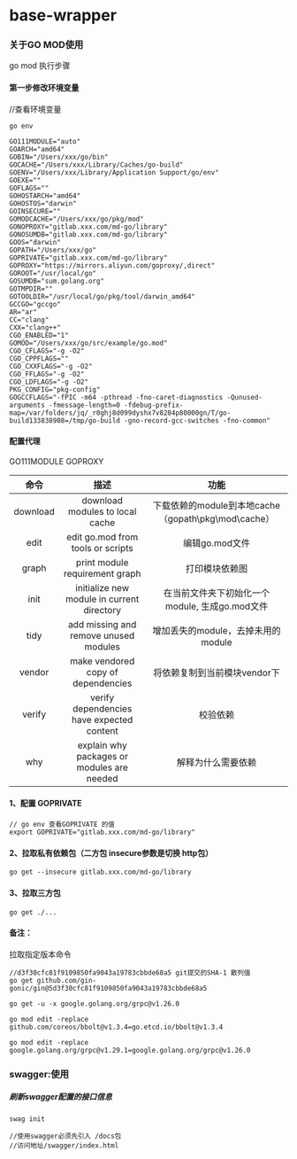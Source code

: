 # base-wrapper

### 关于GO MOD使用
go mod 执行步骤
#### 第一步修改环境变量

//查看环境变量
```cassandraql
go env

GO111MODULE="auto"
GOARCH="amd64"
GOBIN="/Users/xxx/go/bin"
GOCACHE="/Users/xxx/Library/Caches/go-build"
GOENV="/Users/xxx/Library/Application Support/go/env"
GOEXE=""
GOFLAGS=""
GOHOSTARCH="amd64"
GOHOSTOS="darwin"
GOINSECURE=""
GOMODCACHE="/Users/xxx/go/pkg/mod"
GONOPROXY="gitlab.xxx.com/md-go/library"
GONOSUMDB="gitlab.xxx.com/md-go/library"
GOOS="darwin"
GOPATH="/Users/xxx/go"
GOPRIVATE="gitlab.xxx.com/md-go/library"
GOPROXY="https://mirrors.aliyun.com/goproxy/,direct"
GOROOT="/usr/local/go"
GOSUMDB="sum.golang.org"
GOTMPDIR=""
GOTOOLDIR="/usr/local/go/pkg/tool/darwin_amd64"
GCCGO="gccgo"
AR="ar"
CC="clang"
CXX="clang++"
CGO_ENABLED="1"
GOMOD="/Users/xxx/go/src/example/go.mod"
CGO_CFLAGS="-g -O2"
CGO_CPPFLAGS=""
CGO_CXXFLAGS="-g -O2"
CGO_FFLAGS="-g -O2"
CGO_LDFLAGS="-g -O2"
PKG_CONFIG="pkg-config"
GOGCCFLAGS="-fPIC -m64 -pthread -fno-caret-diagnostics -Qunused-arguments -fmessage-length=0 -fdebug-prefix-map=/var/folders/jq/_r0ghj8d099dyshx7v8284p80000gn/T/go-build133838908=/tmp/go-build -gno-record-gcc-switches -fno-common"
```
#### 配置代理
GO111MODULE  GOPROXY

| 命令 | 描述 | 功能 |
| :----: | :----: | :----: |
| download | download modules to local cache | 下载依赖的module到本地cache（gopath\pkg\mod\cache） |
| edit |  edit go.mod from tools or scripts | 编辑go.mod文件 |
| graph |  print module requirement graph | 打印模块依赖图 |
| init |  initialize new module in current directory | 在当前文件夹下初始化一个module, 生成go.mod文件 |
| tidy |  add missing and remove unused modules | 增加丢失的module，去掉未用的module |
| vendor |  make vendored copy of dependencies | 将依赖复制到当前模块vendor下 |
| verify |  verify dependencies have expected content | 校验依赖 |
| why |  explain why packages or modules are needed | 解释为什么需要依赖 |


#### 1、配置 GOPRIVATE 
```cassandraql
// go env 查看GOPRIVATE 的值
export GOPRIVATE="gitlab.xxx.com/md-go/library"
```

#### 2、拉取私有依赖包（二方包  insecure参数是切换 http包）

```cassandraql
go get --insecure gitlab.xxx.com/md-go/library
```

#### 3、拉取三方包
```cassandraql
go get ./...
```

#### 备注：
拉取指定版本命令
```cassandraql
//d3f30cfc81f9109850fa9043a19783cbbde68a5 git提交的SHA-1 散列值
go get github.com/gin-gonic/gin@5d3f30cfc81f9109850fa9043a19783cbbde68a5

go get -u -x google.golang.org/grpc@v1.26.0

go mod edit -replace github.com/coreos/bbolt@v1.3.4=go.etcd.io/bbolt@v1.3.4

go mod edit -replace google.golang.org/grpc@v1.29.1=google.golang.org/grpc@v1.26.0
```


### swagger:使用

##### 刷新swagger配置的接口信息
```cassandraql
swag init

//使用swagger必须先引入 /docs包
//访问地址/swagger/index.html
```
